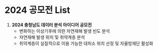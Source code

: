 # 2024 공모전 List

1. **2024 충청남도 데이터 분석 아이디어 공모전**
   - 변화하는 이상기후에 의한 자연재해 발생 빈도 분석
   - 자연재해 발생 위치 및 취약계층 분석
   - 취약계층이 실질적으로 이용 가능한 대피소 위치 선정 및 자율방재단 활성화
